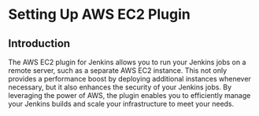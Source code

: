 # Setting Up AWS EC2 Plugin

## Introduction

The AWS EC2 plugin for Jenkins allows you to run your Jenkins jobs on a remote server, such as a separate AWS EC2 instance. This not only provides a performance boost by deploying additional instances whenever necessary, but it also enhances the security of your Jenkins jobs. By leveraging the power of AWS, the plugin enables you to efficiently manage your Jenkins builds and scale your infrastructure to meet your needs.